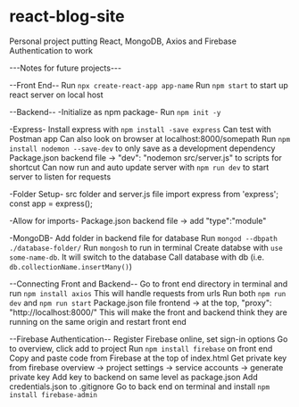 # react-blog-site

Personal project putting React, MongoDB, Axios and Firebase Authentication to work

---Notes for future projects---

--Front End--
Run `npx create-react-app app-name`
Run `npm start` to start up react server on local host

--Backend--
-Initialize as npm package-
Run `npm init -y`

-Express-
Install express with `npm install -save express`
Can test with Postman app
Can also look on browser at localhost:8000/somepath
Run `npm install nodemon --save-dev` to only save as a development dependency
Package.json backend file -> "dev": "nodemon src/server.js" to scripts for shortcut
Can now run and auto update server with `npm run dev` to start server to listen for requests

-Folder Setup-
src folder and server.js file
import express from 'express';
const app = express();

-Allow for imports-
Package.json backend file -> add "type":"module"

-MongoDB-
Add folder in backend file for database
Run `mongod --dbpath ./database-folder/`
Run `mongosh` to run in terminal
Create databse with `use some-name-db`. It will switch to the database
Call database with db (i.e. `db.collectionName.insertMany()`)

--Connecting Front and Backend--
Go to front end directory in terminal and run `npm install axios`
This will handle requests from urls
Run both `npm run dev` and `npm run start`
Package.json file frontend -> at the top, "proxy": "http://localhost:8000/"
This will make the front and backend think they are running on the same origin and restart front end

--Firebase Authentication--
Register Firebase online, set sign-in options
Go to overview, click add to project
Run `npm install firebase` on front end
Copy and paste code from Firebase at the top of index.html
Get private key from firebase overview -> project settings -> service accounts -> generate private key
Add key to backend on same level as package.json
Add credentials.json to .gitignore
Go to back end on terminal and install `npm install firebase-admin`
